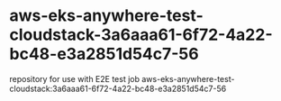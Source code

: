# aws-eks-anywhere-test-cloudstack-3a6aaa61-6f72-4a22-bc48-e3a2851d54c7-56
repository for use with E2E test job aws-eks-anywhere-test-cloudstack:3a6aaa61-6f72-4a22-bc48-e3a2851d54c7-56
